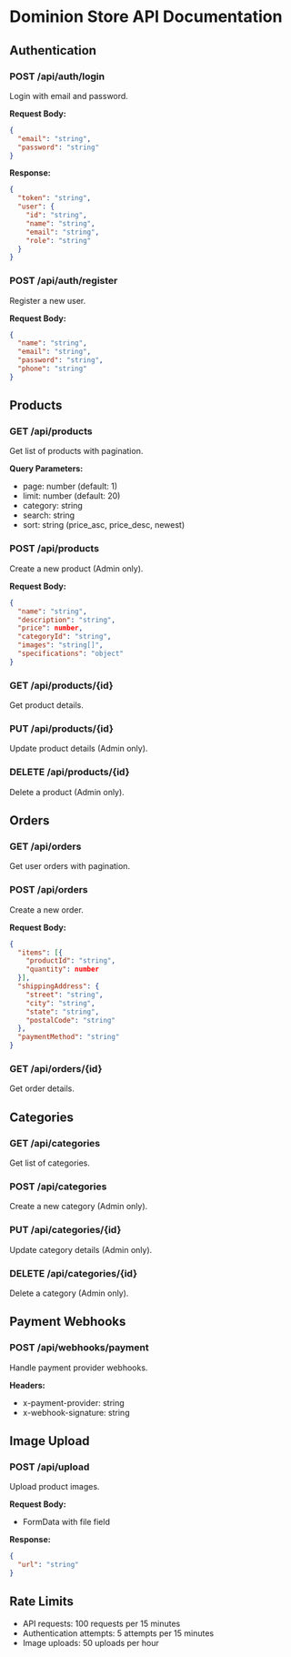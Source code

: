 # Dominion Store API Documentation

## Authentication

### POST /api/auth/login
Login with email and password.

**Request Body:**
```json
{
  "email": "string",
  "password": "string"
}
```

**Response:**
```json
{
  "token": "string",
  "user": {
    "id": "string",
    "name": "string",
    "email": "string",
    "role": "string"
  }
}
```

### POST /api/auth/register
Register a new user.

**Request Body:**
```json
{
  "name": "string",
  "email": "string",
  "password": "string",
  "phone": "string"
}
```

## Products

### GET /api/products
Get list of products with pagination.

**Query Parameters:**
- page: number (default: 1)
- limit: number (default: 20)
- category: string
- search: string
- sort: string (price_asc, price_desc, newest)

### POST /api/products
Create a new product (Admin only).

**Request Body:**
```json
{
  "name": "string",
  "description": "string",
  "price": number,
  "categoryId": "string",
  "images": "string[]",
  "specifications": "object"
}
```

### GET /api/products/{id}
Get product details.

### PUT /api/products/{id}
Update product details (Admin only).

### DELETE /api/products/{id}
Delete a product (Admin only).

## Orders

### GET /api/orders
Get user orders with pagination.

### POST /api/orders
Create a new order.

**Request Body:**
```json
{
  "items": [{
    "productId": "string",
    "quantity": number
  }],
  "shippingAddress": {
    "street": "string",
    "city": "string",
    "state": "string",
    "postalCode": "string"
  },
  "paymentMethod": "string"
}
```

### GET /api/orders/{id}
Get order details.

## Categories

### GET /api/categories
Get list of categories.

### POST /api/categories
Create a new category (Admin only).

### PUT /api/categories/{id}
Update category details (Admin only).

### DELETE /api/categories/{id}
Delete a category (Admin only).

## Payment Webhooks

### POST /api/webhooks/payment
Handle payment provider webhooks.

**Headers:**
- x-payment-provider: string
- x-webhook-signature: string

## Image Upload

### POST /api/upload
Upload product images.

**Request Body:**
- FormData with file field

**Response:**
```json
{
  "url": "string"
}
```

## Rate Limits

- API requests: 100 requests per 15 minutes
- Authentication attempts: 5 attempts per 15 minutes
- Image uploads: 50 uploads per hour